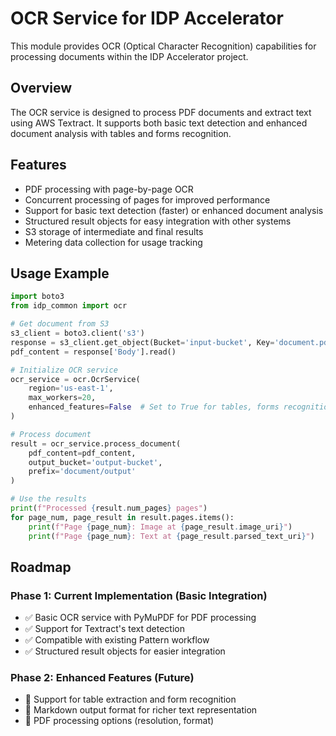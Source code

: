 # OCR Service for IDP Accelerator

This module provides OCR (Optical Character Recognition) capabilities for processing documents within the IDP Accelerator project.

## Overview

The OCR service is designed to process PDF documents and extract text using AWS Textract. It supports both basic text detection and enhanced document analysis with tables and forms recognition.

## Features

- PDF processing with page-by-page OCR
- Concurrent processing of pages for improved performance
- Support for basic text detection (faster) or enhanced document analysis
- Structured result objects for easy integration with other systems
- S3 storage of intermediate and final results
- Metering data collection for usage tracking

## Usage Example

```python
import boto3
from idp_common import ocr

# Get document from S3
s3_client = boto3.client('s3')
response = s3_client.get_object(Bucket='input-bucket', Key='document.pdf')
pdf_content = response['Body'].read()

# Initialize OCR service
ocr_service = ocr.OcrService(
    region='us-east-1',
    max_workers=20,
    enhanced_features=False  # Set to True for tables, forms recognition
)

# Process document
result = ocr_service.process_document(
    pdf_content=pdf_content,
    output_bucket='output-bucket',
    prefix='document/output'
)

# Use the results
print(f"Processed {result.num_pages} pages")
for page_num, page_result in result.pages.items():
    print(f"Page {page_num}: Image at {page_result.image_uri}")
    print(f"Page {page_num}: Text at {page_result.parsed_text_uri}")
```


## Roadmap

### Phase 1: Current Implementation (Basic Integration)
- ✅ Basic OCR service with PyMuPDF for PDF processing
- ✅ Support for Textract's text detection
- ✅ Compatible with existing Pattern workflow
- ✅ Structured result objects for easier integration

### Phase 2: Enhanced Features (Future)
- 🔲 Support for table extraction and form recognition
- 🔲 Markdown output format for richer text representation
- 🔲 PDF processing options (resolution, format)
